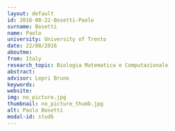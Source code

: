 ```yaml
---
layout: default 
id: 2016-08-22-Bosetti-Paolo
surname: Bosetti
name: Paolo
university: University of Trento
date: 22/08/2016
aboutme: 
from: Italy
research_topic: Biologia Matematica e Computazionale
abstract: 
advisor: Lepri Bruno
keywords: 
website: 
img: no_picture.jpg
thumbnail: no_picture_thumb.jpg
alt: Paolo Bosetti
modal-id: stud6
---
```

